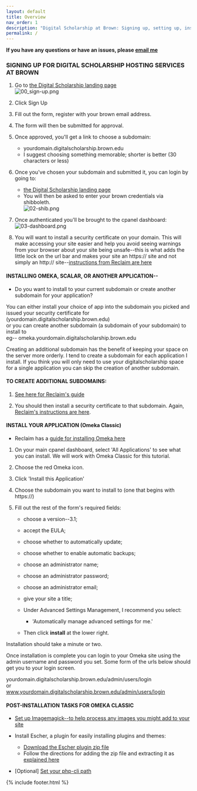 ```yaml
---
layout: default
title: Overview
nav_order: 1
description: "Digital Scholarship at Brown: Signing up, setting up, installing an application"
permalink: /
---
```

**If you have any questions or have an issues, please [email me](mailto:cody_carvel@brown.edu)**<br/>
### SIGNING UP FOR DIGITAL SCHOLARSHIP HOSTING SERVICES AT BROWN

1. Go to [the Digital Scholarship landing page](https://digitalscholarship.brown.edu/) <br/>
![00_sign-up.png](00_sign-up.png)
2. Click Sign Up
3. Fill out the form, register with your brown email address. 
4. The form will then be submitted for approval.
5. Once approved, you'll get a link to choose a subdomain:
	* yourdomain.digitalscholarship.brown.edu
	* I suggest choosing something memorable; shorter is better (30 characters or less)
6. Once you've chosen your subdomain and submitted it, you can login by going to: 
	* [the Digital Scholarship landing page](digitalscholarship.brown.edu)
	* You will then be asked to enter your brown credentials via shibboleth. <br/>
	![02-shib.png](02-shib.png)
7. Once authenticated you'll be brought to the cpanel dashboard:<br/>
![03-dashboard.png](03-dashboard.png)

8. You will want to install a security certificate on your domain. This will make accessing your site easier and help you avoid seeing warnings from your browser about your site being unsafe--this is what adds the little lock on the url bar and makes your site an https:// site and not simply an http:// site--[instructions from Reclaim are here](https://support.reclaimhosting.com/hc/en-us/articles/4405723680023-Installing-Free-SSL-Certificates#installing-free-ssl-certificates-0-0)

#### INSTALLING OMEKA, SCALAR, OR ANOTHER APPLICATION--
- Do you want to install to your current subdomain or create another subdomain for your application?

You can either install your choice of app into the subdomain you picked and issued your security certificate for
(yourdomain.digitalscholarship.brown.edu) <br/>
or you can create another subdomain (a subdomain of your subdomain) to install to<br/>
eg-- omeka.yourdomain.digitalscholarship.brown.edu

Creating an additional subdomain has the benefit of keeping your space on the server more orderly. I tend to create a subdomain for each application I install. If you think you will only need to use your digitalscholarship space for a single application you can skip the creation of another subdomain.

#### TO CREATE ADDITIONAL SUBDOMAINS:

1. [See here for Reclaim's guide](https://support.reclaimhosting.com/hc/en-us/articles/1500013046121-Creating-and-Managing-Subdomains)

2. You should then install a security certificate to that subdomain. Again, [Reclaim's instructions are here](https://support.reclaimhosting.com/hc/en-us/articles/4405723680023-Installing-Free-SSL-Certificates#installing-free-ssl-certificates-0-0).


#### INSTALL YOUR APPLICATION (Omeka Classic)
- Reclaim has a [guide for installing Omeka here](https://support.reclaimhosting.com/hc/en-us/articles/1500005712342-Installing-Omeka-Classic-on-Reclaim-Hosting#:~:text=After%20logging%20into%20your%20cPanel,and%20click%20Install%20this%20Application.&text=By%20default%20our%20automated%20installer,up%2Dto%2Ddate%20automatically)

1. On your main cpanel dashboard, select 'All Applications' to see what you can install. We will work with Omeka Classic for this tutorial.<br/>
![]()

2. Choose the red Omeka icon.<br/>
![]()

3. Click 'Install this Application'<br/>
![]()

4. Choose the subdomain you want to install to (one that begins with https://)<br/>
![]()

5. Fill out the rest of the form's required fields:<br/>
	* choose a version--3.1; 
	* accept the EULA;
	* choose whether to automatically update;
	* choose whether to enable automatic backups;
	* choose an administrator name;
	* choose an administrator password;
	* choose an administrator email;
	* give your site a title;

	* Under Advanced Settings Management, I recommend you select:
		* 'Automatically manage advanced settings for me.' 

	* Then click **install** at the lower right. <br/>

Installation should take a minute or two.

Once installation is complete you can login to your Omeka site using the admin username and password you set. Some form of the urls below should get you to your login screen.

yourdomain.digitalscholarship.brown.edu/admin/users/login <br/>
or<br/>
www.yourdomain.digitalscholarship.brown.edu/admin/users/login<br/>


#### POST-INSTALLATION TASKS FOR OMEKA CLASSIC

* [Set up Imagemagick--to help process any images you might add to your site](https://support.reclaimhosting.com/hc/en-us/articles/1500005621461-ImageMagick-in-Omeka-Classic)

* Install Escher, a plugin for easily installing plugins and themes:<br/>
	* [Download the Escher plugin zip file](https://drive.google.com/file/d/1hSzAWkgx8IlWQKaGuSxFi7sCR-Q0HIMa/view?usp=share_link)
	* Follow the directions for adding the zip file and extracting it as [explained here](https://support.reclaimhosting.com/hc/en-us/articles/1500005711142-Managing-Plugins-and-Themes-in-Omeka-and-Omeka-S)<br/>

* [Optional] [Set your php-cli path](https://support.reclaimhosting.com/hc/en-us/articles/1500007923562-Setting-the-PHP-CLI-path-in-Omeka)
 
{% include footer.html %}
